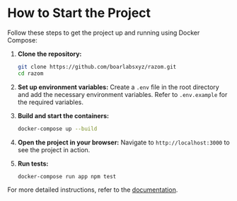 # How to Start the Project

Follow these steps to get the project up and running using Docker Compose:

1. **Clone the repository:**
    ```sh
    git clone https://github.com/boarlabsxyz/razom.git 
    cd razom
    ```

2. **Set up environment variables:**
    Create a `.env` file in the root directory and add the necessary environment variables. Refer to `.env.example` for the required variables.

3. **Build and start the containers:**
    ```sh
    docker-compose up --build
    ```

4. **Open the project in your browser:**
    Navigate to `http://localhost:3000` to see the project in action.

5. **Run tests:**
    ```sh
    docker-compose run app npm test
    ```

For more detailed instructions, refer to the [documentation](./docs).


